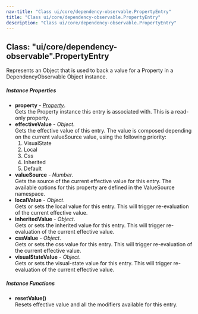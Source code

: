 ```yaml
---
nav-title: "Class ui/core/dependency-observable.PropertyEntry"
title: "Class ui/core/dependency-observable.PropertyEntry"
description: "Class ui/core/dependency-observable.PropertyEntry"
---
```

## Class: "ui/core/dependency-observable".PropertyEntry  
Represents an Object that is used to back a value for a Property in a DependencyObservable Object instance.

##### Instance Properties
 - **property** - [_Property_](../../../ui/core/dependency-observable/Property.md).    
  Gets the Property instance this entry is associated with. This is a read-only property.
 - **effectiveValue** - _Object_.    
  Gets the effective value of this entry.
The value is composed depending on the current valueSource value, using the following priority:
    1. VisualState
    2. Local
    3. Css
    4. Inherited
    5. Default
 - **valueSource** - _Number_.    
  Gets the source of the current effective value for this entry. The available options for this property are defined in the ValueSource namespace.
 - **localValue** - _Object_.    
  Gets or sets the local value for this entry. This will trigger re-evaluation of the current effective value.
 - **inheritedValue** - _Object_.    
  Gets or sets the inherited value for this entry. This will trigger re-evaluation of the current effective value.
 - **cssValue** - _Object_.    
  Gets or sets the css value for this entry. This will trigger re-evaluation of the current effective value.
 - **visualStateValue** - _Object_.    
  Gets or sets the visual-state value for this entry. This will trigger re-evaluation of the current effective value.

##### Instance Functions
 - **resetValue()**  
     Resets effective value and all the modifiers available for this entry.